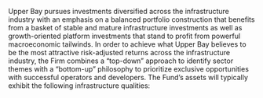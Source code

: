 
Upper Bay pursues investments diversified across the infrastructure industry with an emphasis on a balanced portfolio construction that benefits from a basket of stable and mature infrastructure investments as well as growth-oriented platform investments that stand to profit from powerful macroeconomic tailwinds. In order to achieve what Upper Bay believes to be the most attractive risk-adjusted returns across the infrastructure industry, the Firm combines a “top-down” approach to identify sector themes with a “bottom-up” philosophy to prioritize exclusive opportunities with successful operators and developers. The Fund’s assets will typically exhibit the following infrastructure qualities:
